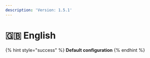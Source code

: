 ```yaml
---
description: 'Version: 1.5.1'
---
```


# 🇬🇧 English

{% hint style="success" %}
**Default configuration**
{% endhint %}

